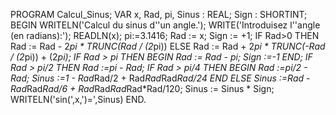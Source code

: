 PROGRAM Calcul_Sinus;
VAR x, Rad, pi, Sinus : REAL;
    Sign : SHORTINT;
BEGIN
WRITELN('Calcul du sinus d''un angle.');
WRITE('Introduisez l''angle (en radians):');
READLN(x);
pi:=3.1416;
Rad := x;
Sign := +1;
IF Rad>0 THEN Rad := Rad - 2*pi * TRUNC(Rad / (2*pi))
ELSE Rad := Rad + 2*pi * TRUNC(-Rad / (2*pi)) + (2*pi);
IF Rad > pi THEN BEGIN
                 Rad := Rad - pi;
                 Sign :=-1
                 END;
IF Rad > pi/2 THEN Rad :=pi - Rad;
IF Rad > pi/4 THEN BEGIN
                   Rad :=pi/2 - Rad;
                   Sinus :=1 - Rad*Rad/2 + Rad*Rad*Rad*Rad/24
                   END
ELSE Sinus :=Rad - Rad*Rad*Rad/6 + Rad*Rad*Rad*Rad*Rad/120;
Sinus := Sinus * Sign;
WRITELN('sin(',x,')=',Sinus)
END.
